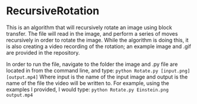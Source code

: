 # RecursiveRotation
This is an algorithm that will recursively rotate an image using block transfer.
The file will read in the image, and perform a series of moves recursively in order to rotate the image.
While the algorithm is doing this, it is also creating a video recording of the rotation; an example image and .gif are provided in the repository.

In order to run the file, navigate to the folder the image and .py file are located in from the command line, and type:
```python Rotate.py [input.png] [output.mp4]```
Where input is the name of the input image and output is the name of the file the video will be written to. For example, using the examples I provided, I would type:
```python Rotate.py Einstein.png output.mp4```
